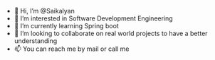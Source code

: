 - 👋 Hi, I’m @Saikalyan
- 👀 I’m interested in Software Development Engineering
- 🌱 I’m currently learning Spring boot
- 💞️ I’m looking to collaborate on real world projects to have a better understanding
- 📫 You can reach me by mail or call me

<!---
Saikalyan11/Saikalyan11 is a ✨ special ✨ repository because its `README.md` (this file) appears on your GitHub profile.
You can click the Preview link to take a look at your changes.
--->
